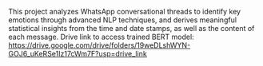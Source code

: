 This project analyzes WhatsApp conversational threads to identify key emotions through advanced NLP techniques, and derives meaningful statistical insights from the time and date stamps, as well as the content of each message.
Drive link to access trained BERT model: https://drive.google.com/drive/folders/19weDLshWYN-GOJ6_uKeRSe1Iz17cWm7F?usp=drive_link
